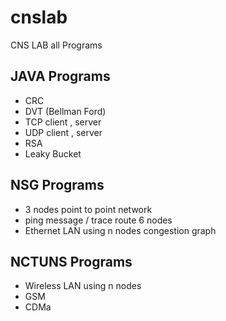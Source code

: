 # cnslab
CNS LAB all Programs 

## JAVA Programs

- CRC
- DVT (Bellman Ford)
- TCP client , server
- UDP client , server
- RSA
- Leaky Bucket

## NSG Programs 

- 3 nodes point to point network
- ping message / trace route 6 nodes 
-  Ethernet LAN using n nodes  congestion graph 

## NCTUNS Programs

- Wireless LAN using n nodes
- GSM
- CDMa

